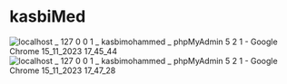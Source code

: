 # kasbiMed
![localhost _ 127 0 0 1 _ kasbimohammed _ phpMyAdmin 5 2 1 - Google Chrome 15_11_2023 17_45_44](https://github.com/KasbiMohammed/kasbiMed/assets/147922729/fd9fe043-5bb2-4634-a924-f7c128ebf1d2)
![localhost _ 127 0 0 1 _ kasbimohammed _ phpMyAdmin 5 2 1 - Google Chrome 15_11_2023 17_47_28](https://github.com/KasbiMohammed/kasbiMed/assets/147922729/c068bcba-4ddb-4a88-8e0d-dbd8164d8d48)
